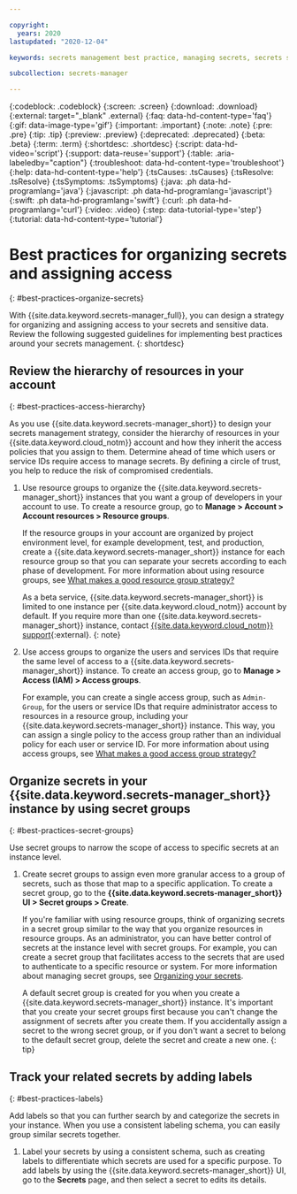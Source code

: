 ```yaml
---

copyright:
  years: 2020
lastupdated: "2020-12-04"

keywords: secrets management best practice, managing secrets, secrets strategy, secrets best practices, organizing secrets, assigning access to secrets

subcollection: secrets-manager

---
```


{:codeblock: .codeblock}
{:screen: .screen}
{:download: .download}
{:external: target="_blank" .external}
{:faq: data-hd-content-type='faq'}
{:gif: data-image-type='gif'}
{:important: .important}
{:note: .note}
{:pre: .pre}
{:tip: .tip}
{:preview: .preview}
{:deprecated: .deprecated}
{:beta: .beta}
{:term: .term}
{:shortdesc: .shortdesc}
{:script: data-hd-video='script'}
{:support: data-reuse='support'}
{:table: .aria-labeledby="caption"}
{:troubleshoot: data-hd-content-type='troubleshoot'}
{:help: data-hd-content-type='help'}
{:tsCauses: .tsCauses}
{:tsResolve: .tsResolve}
{:tsSymptoms: .tsSymptoms}
{:java: .ph data-hd-programlang='java'}
{:javascript: .ph data-hd-programlang='javascript'}
{:swift: .ph data-hd-programlang='swift'}
{:curl: .ph data-hd-programlang='curl'}
{:video: .video}
{:step: data-tutorial-type='step'}
{:tutorial: data-hd-content-type='tutorial'}

# Best practices for organizing secrets and assigning access
{: #best-practices-organize-secrets}

With {{site.data.keyword.secrets-manager_full}}, you can design a strategy for organizing and assigning access to your secrets and sensitive data. Review the following suggested guidelines for implementing best practices around your secrets management.
{: shortdesc}

## Review the hierarchy of resources in your account
{: #best-practices-access-hierarchy}

As you use {{site.data.keyword.secrets-manager_short}} to design your secrets management strategy, consider the hierarchy of resources in your {{site.data.keyword.cloud_notm}} account and how they inherit the access policies that you assign to them. Determine ahead of time which users or service IDs require access to manage secrets. By defining a circle of trust, you help to reduce the risk of compromised credentials.

1. Use resource groups to organize the {{site.data.keyword.secrets-manager_short}} instances that you want a group of developers in your account to use. To create a resource group, go to **Manage > Account > Account resources > Resource groups**.

    If the resource groups in your account are organized by project environment level, for example development, test, and production, create a {{site.data.keyword.secrets-manager_short}} instance for each resource group so that you can separate your secrets according to each phase of development. For more information about using resource groups, see [What makes a good resource group strategy?](/docs/account?topic=account-account_setup#resource-group-strategy)

    As a beta service, {{site.data.keyword.secrets-manager_short}} is limited to one instance per {{site.data.keyword.cloud_notm}} account by default. If you require more than one {{site.data.keyword.secrets-manager_short}} instance, contact [{{site.data.keyword.cloud_notm}} support](/unifiedsupport/supportcenter){:external}.
    {: note}
2. Use access groups to organize the users and services IDs that require the same level of access to a {{site.data.keyword.secrets-manager_short}} instance. To create an access group, go to **Manage > Access (IAM) > Access groups**.
    
    For example, you can create a single access group, such as `Admin-Group`, for the users or service IDs that require administrator access to resources in a resource group, including your {{site.data.keyword.secrets-manager_short}} instance. This way, you can assign a single policy to the access group rather than an individual policy for each user or service ID. For more information about using access groups, see [What makes a good access group strategy?](/docs/account?topic=account-account_setup#accessgroup_strategy)

## Organize secrets in your {{site.data.keyword.secrets-manager_short}} instance by using secret groups
{: #best-practices-secret-groups}

Use secret groups to narrow the scope of access to specific secrets at an instance level. 

1. Create secret groups to assign even more granular access to a group of secrets, such as those that map to a specific application. To create a secret group, go to the **{{site.data.keyword.secrets-manager_short}} UI > Secret groups > Create**.

   If you're familiar with using resource groups, think of organizing secrets in a secret group similar to the way that you organize resources in resource groups. As an administrator, you can have better control of secrets at the instance level with secret groups. For example, you can create a secret group that facilitates access to the secrets that are used to authenticate to a specific resource or system. For more information about managing secret groups, see [Organizing your secrets](/docs/secrets-manager?topic=secrets-manager-secret-groups).
   
    A default secret group is created for you when you create a {{site.data.keyword.secrets-manager_short}} instance.  It's important that you create your secret groups first because you can't change the assignment of secrets after you create them. If you accidentally assign a secret to the wrong secret group, or if you don't want a secret to belong to the default secret group, delete the secret and create a new one.
    {: tip}

## Track your related secrets by adding labels
{: #best-practices-labels}

Add labels so that you can further search by and categorize the secrets in your instance. When you use a consistent labeling schema, you can easily group similar secrets together.

1. Label your secrets by using a consistent schema, such as creating labels to differentiate which secrets are used for a specific purpose. To add labels by using the {{site.data.keyword.secrets-manager_short}} UI, go to the **Secrets** page, and then select a secret to edits its details.
